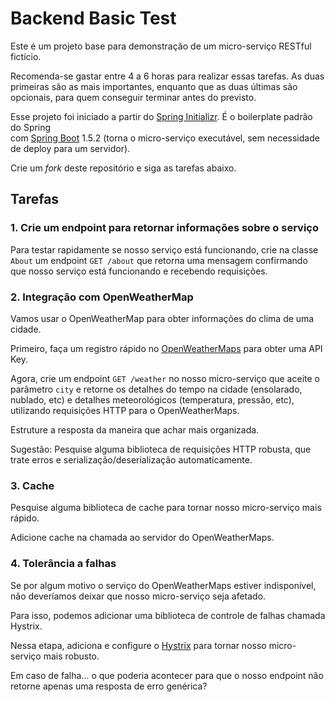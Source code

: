 # Backend Basic Test

Este é um projeto base para demonstração de um micro-serviço RESTful fictício.

Recomenda-se gastar entre 4 a 6 horas para realizar essas tarefas. As duas primeiras são as mais importantes, 
enquanto que as duas últimas são opcionais, para quem conseguir terminar antes do previsto.

Esse projeto foi iniciado a partir do [Spring Initializr][SpringInitializr]. É o boilerplate padrão do Spring  
com [Spring Boot][SpringBoot] 1.5.2 (torna o micro-serviço executável, sem necessidade de deploy para um servidor).

Crie um *fork* deste repositório e siga as tarefas abaixo.

## Tarefas

### 1. Crie um endpoint para retornar informações sobre o serviço

Para testar rapidamente se nosso serviço está funcionando, crie na classe `About` um endpoint `GET /about` que retorna
uma mensagem confirmando que nosso serviço está funcionando e recebendo requisições.


### 2. Integração com OpenWeatherMap

Vamos usar o OpenWeatherMap para obter informações do clima de uma cidade.

Primeiro, faça um registro rápido no [OpenWeatherMaps][OpenWeather] para obter uma API Key.

Agora, crie um endpoint `GET /weather` no nosso micro-serviço que aceite o parâmetro `city` e retorne os detalhes do
tempo na cidade (ensolarado, nublado, etc) e detalhes meteorológicos (temperatura, pressão, etc), utilizando 
requisições HTTP para o OpenWeatherMaps.

Estruture a resposta da maneira que achar mais organizada. 

Sugestão: Pesquise alguma biblioteca de requisições HTTP robusta, que trate erros e serialização/deserialização 
automaticamente. 


### 3. Cache

Pesquise alguma biblioteca de cache para tornar nosso micro-serviço mais rápido.

Adicione cache na chamada ao servidor do OpenWeatherMaps.


### 4. Tolerância a falhas

Se por algum motivo o serviço do OpenWeatherMaps estiver indisponível, não deveríamos deixar que nosso micro-serviço 
seja afetado.

Para isso, podemos adicionar uma biblioteca de controle de falhas chamada Hystrix.

Nessa etapa, adiciona e configure o [Hystrix][HystrixRepo] para tornar nosso micro-serviço mais robusto.

Em caso de falha... o que poderia acontecer para que o nosso endpoint não retorne apenas uma resposta de erro genérica?


[OpenWeather]: https://openweathermap.org/appid
[FeignRepo]: https://github.com/OpenFeign/feign
[HystrixRepo]: https://github.com/Netflix/Hystrix
[SpringInitializr]: https://start.spring.io/
[SpringBoot]: https://docs.spring.io/spring-boot/docs/1.5.2.RELEASE/reference/htmlsingle/#getting-started
